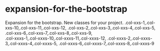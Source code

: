 # expansion-for-the-bootstrap
Expansion for the bootstrap. New classes for your project. 
.col-xxs-1,.col-xxs-10,.col-xxs-11,.col-xxs-12, 
.col-xxs-2,.col-xxs-3,.col-xxs-4,.col-xxs-5, 
.col-xxs-6,.col-xxs-7,.col-xxs-8,.col-xxs-9,  
.col-xxxs-1,.col-xxxs-10,.col-xxxs-11,.col-xxxs-12, 
.col-xxxs-2,.col-xxxs-3,.col-xxxs-4,.col-xxxs-5, 
.col-xxxs-6,.col-xxxs-7,.col-xxxs-8,.col-xxxs-9
